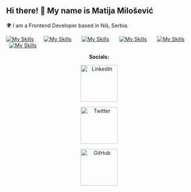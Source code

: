 ## Hi there! 👋 My name is Matija Milošević

🌍 I am a Frontend Developer based in Niš, Serbia.



[![My Skills](https://skillicons.dev/icons?i=html,css)](https://skillicons.dev) &nbsp; &nbsp; &nbsp; [![My Skills](https://skillicons.dev/icons?i=bootstrap,tailwind,sass)](https://skillicons.dev) &nbsp; &nbsp; &nbsp; [![My Skills](https://skillicons.dev/icons?i=js,ts)](https://skillicons.dev) &nbsp; &nbsp; &nbsp; [![My Skills](https://skillicons.dev/icons?i=angular,react)](https://skillicons.dev)  &nbsp; &nbsp; &nbsp; [![My Skills](https://skillicons.dev/icons?i=firebase)](https://skillicons.dev)  &nbsp; &nbsp; &nbsp; [![My Skills](https://skillicons.dev/icons?i=figma)](https://skillicons.dev) 



<div align="center">
  <p>
    <strong>Socials:</strong>
  </p>
  <p>
    <a href="https://www.linkedin.com/in/matija-milosevic">
      <img src="https://www.logo.wine/a/logo/LinkedIn/LinkedIn-Logo.wine.svg" alt="LinkedIn" width="100px">
    </a>
  </p>
  <p>
    <a href="https://twitter.com/yourprofile">
      <img src="https://www.logo.wine/a/logo/Twitter/Twitter-Logo.wine.svg" alt="Twitter" width="100px">
    </a>
  </p>
  <p>
    <a href="https://github.com/yourprofile">
      <img src="https://github.githubassets.com/images/modules/logos_page/GitHub-Mark.png" alt="GitHub" width="100px">
    </a>
  </p>
</div>

<!--
**matijars/matijars** is a ✨ _special_ ✨ repository because its `README.md` (this file) appears on your GitHub profile.



